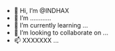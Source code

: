 - 👋 Hi, I’m @INDHAX
- 👀 I’m ............
- 🌱 I’m currently learning ...
- 💞️ I’m looking to collaborate on ...
- 📫 XXXXXXX ...

<!---
INDHAX/INDHAX is a ✨ special ✨ repository because its `README.md` (this file) appears on your GitHub profile.
You can click the Preview link to take a look at your changes.
--->
